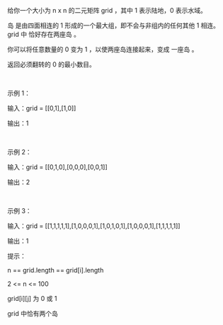 给你一个大小为 n x n 的二元矩阵 grid ，其中 1 表示陆地，0 表示水域。

岛 是由四面相连的 1 形成的一个最大组，即不会与非组内的任何其他 1 相连。grid 中 恰好存在两座岛 。

你可以将任意数量的 0 变为 1 ，以使两座岛连接起来，变成 一座岛 。

返回必须翻转的 0 的最小数目。

 

示例 1：

输入：grid = [[0,1],[1,0]]

输出：1

 

示例 2：

输入：grid = [[0,1,0],[0,0,0],[0,0,1]]

输出：2

 

示例 3：

输入：grid = [[1,1,1,1,1],[1,0,0,0,1],[1,0,1,0,1],[1,0,0,0,1],[1,1,1,1,1]]

输出：1
 

提示：

n == grid.length == grid[i].length

2 <= n <= 100

grid[i][j] 为 0 或 1

grid 中恰有两个岛
